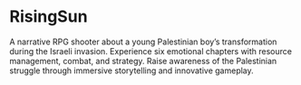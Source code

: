 # RisingSun
A narrative RPG shooter about a young Palestinian boy’s transformation during the Israeli invasion. Experience six emotional chapters with resource management, combat, and strategy. Raise awareness of the Palestinian struggle through immersive storytelling and innovative gameplay.
